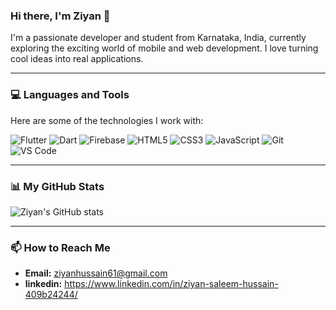 ### Hi there, I'm Ziyan 👋

I'm a passionate developer and student from Karnataka, India, currently exploring the exciting world of mobile and web development. I love turning cool ideas into real applications.

---



### 💻 Languages and Tools

Here are some of the technologies I work with:

![Flutter](https://img.shields.io/badge/Flutter-%2302569B.svg?style=for-the-badge&logo=Flutter&logoColor=white)
![Dart](https://img.shields.io/badge/dart-%230175C2.svg?style=for-the-badge&logo=dart&logoColor=white)
![Firebase](https://img.shields.io/badge/firebase-%23039BE5.svg?style=for-the-badge&logo=firebase&logoColor=white)
![HTML5](https://img.shields.io/badge/html5-%23E34F26.svg?style=for-the-badge&logo=html5&logoColor=white)
![CSS3](https://img.shields.io/badge/css3-%231572B6.svg?style=for-the-badge&logo=css3&logoColor=white)
![JavaScript](https://img.shields.io/badge/javascript-%23323330.svg?style=for-the-badge&logo=javascript&logoColor=F7DF1E)
![Git](https://img.shields.io/badge/git-%23F05033.svg?style=for-the-badge&logo=git&logoColor=white)
![VS Code](https://img.shields.io/badge/VS%20Code-0078d7.svg?style=for-the-badge&logo=visual-studio-code&logoColor=white)

---

### 📊 My GitHub Stats

![Ziyan's GitHub stats](https://github-readme-stats.vercel.app/api?username=ziymaxcode&show_icons=true&theme=radical)

---

### 📫 How to Reach Me

* **Email:** ziyanhussain61@gmail.com
* **linkedin:** https://www.linkedin.com/in/ziyan-saleem-hussain-409b24244/
